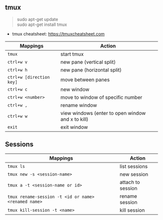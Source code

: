 ## tmux

<blockquote>
sudo apt-get update <br/>
sudo apt-get install tmux
</blockquote>

- tmux cheatsheet: https://tmuxcheatsheet.com

| Mappings                 | Action                                            |
| ------------------------ | ------------------------------------------------- |
| `tmux`                   | start tmux                                        |
| `ctrl+w v`               | new pane (vertical split)                         |
| `ctrl+w h`               | new pane (horizontal split)                       |
| `ctrl+w [direction key]` | move between panes                                |
| `ctrl+w c`               | new window                                        |
| `ctrl+w <number>`        | move to window of specific number                 |
| `ctrl+w ,`               | rename window                                     |
| `ctrl+w w`               | view windows (enter to open window and x to kill) |
| `exit`                   | exit window                                       |

## Sessions

| Mappings                                             | Action            |
| ---------------------------------------------------- | ----------------- |
| `tmux ls`                                            | list sessions     |
| `tmux new -s <session-name>`                         | new session       |
| `tmux a -t <session-name or id>`                     | attach to session |
| `tmux rename-session -t <id or name> <renamed name>` | rename session    |
| `tmux kill-session -t <name> `                       | kill session      |
